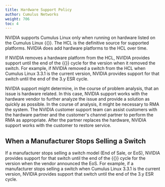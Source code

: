 ```yaml
---
title: Hardware Support Policy
author: Cumulus Networks
weight: 706
toc: 4
---
```


NVIDIA supports Cumulus Linux only when running on hardware listed on the Cumulus Linux {{<exlink url="www.nvidia.com/en-us/networking/ethernet-switching/hardware-compatibility-list/" text="hardware compatibility list (HCL)">}}. The HCL is the definitive source for supported platforms. NVIDIA does add hardware platforms to the HCL over time.

If NVIDIA removes a hardware platform from the HCL, NVIDIA provides support until the end of the {{<link url="Cumulus-NetQ-Release-Versioning-and-Support-Policy" text="extended support release (ESR)">}} cycle for the version when it removed the switch. For example, if NVIDIA removed a switch from the HCL when Cumulus Linux 3.3.1 is the current version, NVIDIA provides support for that switch until the end of the 3.y ESR cycle.

NVIDIA support might determine, in the course of problem analysis, that an issue is hardware related. In this case, NVIDIA support works with the hardware vendor to further analyze the issue and provide a solution as quickly as possible. In the course of analysis, it might be necessary to RMA the system. The NVIDIA customer support team can assist customers with the hardware partner and the customer's channel partner to perform the RMA as appropriate. After the partner replaces the hardware, NVIDIA support works with the customer to restore service.

## When a Manufacturer Stops Selling a Switch

If a manufacturer stops selling a switch model (End of Sale, or EoS), NVIDIA provides support for that switch until the end of the {{<link url="Cumulus-NetQ-Release-Versioning-and-Support-Policy" text="extended support release (ESR)">}} cycle for the version when the vendor announced the EoS. For example, if a manufacturer stops selling a switch when Cumulus Linux 3.3.1 is the current version, NVIDIA provides support that switch until the end of the 3.y ESR cycle.
